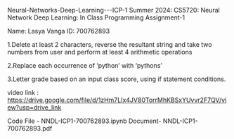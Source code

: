 Neural-Networks-Deep-Learning---ICP-1
Summer 2024: CS5720: Neural Network Deep Learning: In Class Programming Assignment-1

Name: Lasya Vanga ID: 700762893

1.Delete at least 2 characters, reverse the resultant string and take two numbers from user and perform at least 4 arithmetic operations

2.Replace each occurrence of ‘python’ with ‘pythons’

3.Letter grade based on an input class score, using if statement conditions.

video link : https://drive.google.com/file/d/1zHm7LIx4JV80TorrMhKBSxYUvvr2F7QV/view?usp=drive_link

Code File - NNDL-ICP1-700762893.ipynb Document- NNDL-ICP1-700762893.pdf

